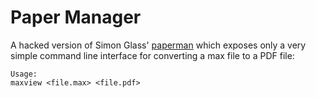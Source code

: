 Paper Manager
=============

A hacked version of Simon Glass' [paperman](https://github.com/sglass68/paperman)
which exposes only a very simple command line interface for converting a max
file to a PDF file:
```
Usage:
maxview <file.max> <file.pdf>
```

